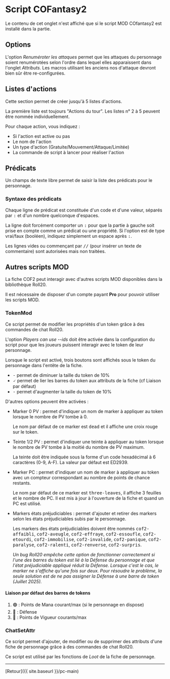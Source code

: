 # Script COFantasy2

Le contenu de cet onglet n'est affiché que si le script MOD COfantasy2 est installé dans la partie.

## Options

L'option _Renuméroter les attaques_ permet que les attaques du personnage soient renumérotées selon l'ordre dans lequel elles apparaissent dans l'onglet _Attributs_. Les macros utilisant les anciens nos d'attaque devront bien sûr être re-configurées.

## Listes d'actions

Cette section permet de créer jusqu'à 5 listes d'actions.

La première liste est toujours "Actions du tour". Les listes n° 2 à 5 peuvent être nommée individuellement.

Pour chaque action, vous indiquez :
- Si l'action est active ou pas
- Le nom de l'action
- Un type d'action (Gratuite/Mouvement/Attaque/Limitée)
- La commande de script à lancer pour réaliser l'action

## Prédicats

Un champs de texte libre permet de saisir la liste des prédicats pour le personnage.

### Syntaxe des prédicats

Chaque ligne de prédicat est constituée d'un code et d'une valeur, séparés par <kbd>:</kbd> et d'un nombre quelconque d'espaces.

La ligne doit forcément comporter un <kbd>:</kbd> pour que la partie à gauche soit prise en compte comme un prédicat ou une propriété. Si l'option est de type vrai/faux (booléen), indiquez simplement un espace après <kbd>:</kbd>.

Les lignes vides ou commençant par <kbd>//</kbd> (pour insérer un texte de commentaire) sont autorisées mais non traitées.

## Autres scripts MOD

La fiche COF2 peut interagir avec d'autres scripts MOD disponibles dans la bibliothèque Roll20.

Il est nécessaire de disposer d'un compte payant <strong>Pro</strong> pour pouvoir utiliser les scripts MOD.

### TokenMod

Ce script permet de modifier les propriétés d'un token grâce à des commandes de chat Roll20.

L'option <em>Players can use --ids</em> doit être activée dans la configuration du script pour que les joueurs puissent interagir avec le token de leur personnage.

Lorsque le script est activé, trois boutons sont affichés sous le token du personnage dans l'entête de la fiche.
- <kbd>-</kbd> permet de diminuer la taille du token de 10%
- <kbd>🗸</kbd> permet de lier les barres du token aux attributs de la fiche (cf Liaison par défaut)
- <kbd>-</kbd> permet d'augmenter la taille du token de 10%

D'autres options peuvent être activées :
- Marker 0 PV : permet d'indiquer un nom de marker à appliquer au token lorsque le nombre de PV tombe à 0.
  
  Le nom par défaut de ce marker est <kbd>dead</kbd> et il affiche une croix rouge sur le token.

- Teinte 1/2 PV : permet d'indiquer une teinte à appliquer au token lorsque le nombre de PV tombe à la moitié du nombre de PV maximum.

  La teinte doit être indiquée sous la forme d'un code hexadécimal à 6 caractères (0-9, A-F). La valeur par défaut est ED2939.

- Marker PC : permet d'indiquer un nom de marker à appliquer au token avec un compteur correspondant au nombre de points de chance restants.

  Le nom par défaut de ce marker est <kbd>three-leaves</kbd>, il affiche 3 feuilles et le nombre de PC. Il est mis à jour à l'ouverture de la fiche et quand un PC est utilisé.

- Markers états préjudiciables : permet d'ajouter et retirer des markers selon les états préjudiciables subis par le personnage.

  Les markers des états préjudiciables doivent être nommés <kbd>cof2-affaibli</kbd>, <kbd>cof2-aveugle</kbd>, <kbd>cof2-effraye</kbd>, <kbd>cof2-essoufle</kbd>, <kbd>cof2-etourdi</kbd>, <kbd>cof2-immobilise</kbd>, <kbd>cof2-invalide</kbd>, <kbd>cof2-panique</kbd>, <kbd>cof2-paralyse</kbd>, <kbd>cof2-ralenti</kbd>, <kbd>cof2-renverse</kbd>, <kbd>cof2-surpris</kbd>.

  <em>Un bug Roll20 empêche cette option de fonctionner correctement si l'une des barres du token est lié à la Défense du personnage et que l'état préjudiciable appliqué réduit la Défense. Lorsque c'est le cas, le marker ne s'affiche qu'une fois sur deux. Pour résoudre le problème, la seule solution est de ne pas assigner la Défense à une barre de token (Juillet 2025).</em>

#### Liaison par défaut des barres de tokens

1. 🟢 : Points de Mana courant/max (si le personnage en dispose)
2. 🔵 : Défense
3. 🔴 : Points de Vigueur courants/max

### ChatSetAttr

Ce script permet d'ajouter, de modifier ou de supprimer des attributs d'une fiche de personnage grâce à des commandes de chat Roll20.

Ce script est utilisé par les fonctions de _Loot_ de la fiche de personnage.

---

[Retour]({{ site.baseurl }}/pc-main)